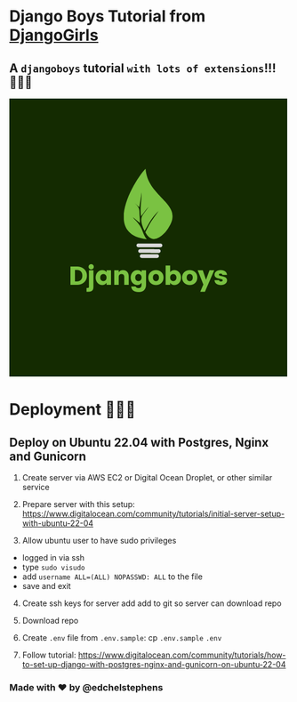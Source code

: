 # Django Boys Tutorial from [DjangoGirls](https://tutorial.djangogirls.org/)

## A `djangoboys` tutorial `with lots of extensions`!!! 💯💯💯

![Djangoboys](assets/images/logo.png)


# Deployment 🚀🚀🚀

## Deploy on Ubuntu 22.04 with Postgres, Nginx and Gunicorn

1. Create server via AWS EC2 or Digital Ocean Droplet, or other similar service

1. Prepare server with this setup:
https://www.digitalocean.com/community/tutorials/initial-server-setup-with-ubuntu-22-04

3. Allow ubuntu user to have sudo privileges
- logged in via ssh
- type `sudo visudo`
- add `username ALL=(ALL) NOPASSWD: ALL` to the file
- save and exit

4. Create ssh keys for server add add to git so server can download repo

5. Download repo

6. Create `.env` file from `.env.sample`:
    cp `.env.sample` `.env`

7. Follow tutorial:
https://www.digitalocean.com/community/tutorials/how-to-set-up-django-with-postgres-nginx-and-gunicorn-on-ubuntu-22-04


### Made with ❤️ by @edchelstephens
